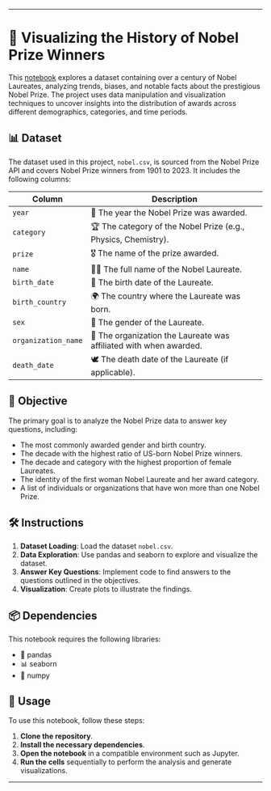
---

# 🏅 Visualizing the History of Nobel Prize Winners

This [notebook](workspace/notebook.ipynb) explores a dataset containing over a century of Nobel Laureates, analyzing trends, biases, and notable facts about the prestigious Nobel Prize. The project uses data manipulation and visualization techniques to uncover insights into the distribution of awards across different demographics, categories, and time periods.

## 📊 Dataset

The dataset used in this project, `nobel.csv`, is sourced from the Nobel Prize API and covers Nobel Prize winners from 1901 to 2023. It includes the following columns:

| Column               | Description                                                                                    |
|----------------------|------------------------------------------------------------------------------------------------|
| `year`               | 📅 The year the Nobel Prize was awarded.                                                       |
| `category`           | 🏆 The category of the Nobel Prize (e.g., Physics, Chemistry).                                  |
| `prize`              | 🎖️ The name of the prize awarded.                                                             |
| `name`               | 🧑‍🏫 The full name of the Nobel Laureate.                                                      |
| `birth_date`         | 🎂 The birth date of the Laureate.                                                             |
| `birth_country`      | 🌍 The country where the Laureate was born.                                                    |
| `sex`                | 🚻 The gender of the Laureate.                                                                 |
| `organization_name`  | 🏢 The organization the Laureate was affiliated with when awarded.                             |
| `death_date`         | 🕊️ The death date of the Laureate (if applicable).                                             |

## 🎯 Objective

The primary goal is to analyze the Nobel Prize data to answer key questions, including:

- The most commonly awarded gender and birth country.
- The decade with the highest ratio of US-born Nobel Prize winners.
- The decade and category with the highest proportion of female Laureates.
- The identity of the first woman Nobel Laureate and her award category.
- A list of individuals or organizations that have won more than one Nobel Prize.

## 🛠️ Instructions

1. **Dataset Loading**: Load the dataset `nobel.csv`.
2. **Data Exploration**: Use pandas and seaborn to explore and visualize the dataset.
3. **Answer Key Questions**: Implement code to find answers to the questions outlined in the objectives.
4. **Visualization**: Create plots to illustrate the findings.

## 📦 Dependencies

This notebook requires the following libraries:

- 🐼 pandas
- 📊 seaborn
- 🔢 numpy

## 🚀 Usage

To use this notebook, follow these steps:

1. **Clone the repository**.
2. **Install the necessary dependencies**.
3. **Open the notebook** in a compatible environment such as Jupyter.
4. **Run the cells** sequentially to perform the analysis and generate visualizations.

---

